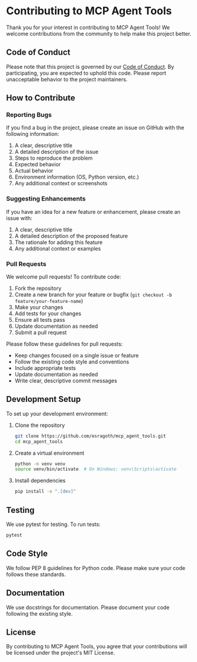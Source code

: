 # Contributing to MCP Agent Tools

Thank you for your interest in contributing to MCP Agent Tools! We welcome contributions from the community to help make this project better.

## Code of Conduct

Please note that this project is governed by our [Code of Conduct](CODE_OF_CONDUCT.md). By participating, you are expected to uphold this code. Please report unacceptable behavior to the project maintainers.

## How to Contribute

### Reporting Bugs

If you find a bug in the project, please create an issue on GitHub with the following information:

1. A clear, descriptive title
2. A detailed description of the issue
3. Steps to reproduce the problem
4. Expected behavior
5. Actual behavior
6. Environment information (OS, Python version, etc.)
7. Any additional context or screenshots

### Suggesting Enhancements

If you have an idea for a new feature or enhancement, please create an issue with:

1. A clear, descriptive title
2. A detailed description of the proposed feature
3. The rationale for adding this feature
4. Any additional context or examples

### Pull Requests

We welcome pull requests! To contribute code:

1. Fork the repository
2. Create a new branch for your feature or bugfix (`git checkout -b feature/your-feature-name`)
3. Make your changes
4. Add tests for your changes
5. Ensure all tests pass
6. Update documentation as needed
7. Submit a pull request

Please follow these guidelines for pull requests:

- Keep changes focused on a single issue or feature
- Follow the existing code style and conventions
- Include appropriate tests
- Update documentation as needed
- Write clear, descriptive commit messages

## Development Setup

To set up your development environment:

1. Clone the repository
   ```bash
   git clone https://github.com/esragoth/mcp_agent_tools.git
   cd mcp_agent_tools
   ```

2. Create a virtual environment
   ```bash
   python -m venv venv
   source venv/bin/activate  # On Windows: venv\Scripts\activate
   ```

3. Install dependencies
   ```bash
   pip install -e ".[dev]"
   ```

## Testing

We use pytest for testing. To run tests:

```bash
pytest
```

## Code Style

We follow PEP 8 guidelines for Python code. Please make sure your code follows these standards.

## Documentation

We use docstrings for documentation. Please document your code following the existing style.

## License

By contributing to MCP Agent Tools, you agree that your contributions will be licensed under the project's MIT License. 